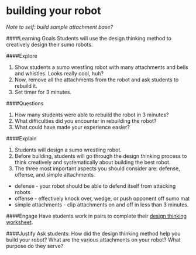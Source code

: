 # building your robot

*Note to self: build sample attachment base?*

####Learning Goals
Students will use the design thinking method to creatively design their sumo robots.

####Explore
1. Show students a sumo wrestling robot with many attachments and bells and whistles. Looks really cool, huh? 
2. Now, remove all the attachments from the robot and ask students to rebuild it.
3. Set timer for 3 minutes.

####Questions
1. How many students were able to rebuild the robot in 3 minutes?
2. What difficulties did you encounter in rebuilding the robot?
3. What could have made your experience easier?

####Explain
1. Students will design a sumo wrestling robot. 
2. Before building, students will go through the design thinking process to think creatively and systematically about building the best robot. 
3. The three most important aspects you should consider are: defense, offense, and simple attachments. 
  + defense - your robot should be able to defend itself from attacking robots
  + offense - effectively knock over, wedge, or push opponent off sumo mat
  + simple attachments - clip attachments on and off in less than 3 minutes.
 
 ####Engage
 Have students work in pairs to complete their [design thinking worksheet](https://docs.google.com/document/d/1336dIyKm9nQvGVj94WM3yc7xBcOoukOH9nyjMz4eTd4/edit?usp=sharing). 
 
 ####Justify
 Ask students: How did the design thinking method help you build your robot? What are the various attachments on your robot? What purpose do they serve?